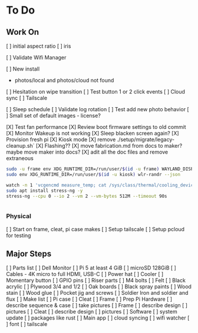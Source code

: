 # To Do

## Work On

[ ] initial aspect ratio
[ ] iris




[ ] Validate Wifi Manager

[ ] New install

- photos/local and photos/cloud not found

[ ] Hesitation on wipe transition
[ ] Test button 1 or 2 click events
[ ] Cloud sync
[ ] Tailscale

[ ] Sleep schedule
[ ] Validate log rotation
[ ] Test add new photo behavior
[ ] Small set of default images - license?

[X] Test fan performance
[X] Review boot firmware settings to old commit
[X] Monitor Wakeup is not working
[X] Sleep blacken screen again?
[X] Provision fresh pi
[X] Kiosk mode
[X] remove ./setup/migrate/legacy-cleanup.sh`
[X] Flashing??
[X] move fabrication.md from docs to maker? maybe move maker into docs?
[X] adit all the doc files and remove extraneous

```bash
sudo -u frame env XDG_RUNTIME_DIR=/run/user/$(id -u frame) WAYLAND_DISPLAY=wayland-0 /opt/photo-frame/bin/rust-photo-frame /opt/photo-frame/etc/config.yaml
sudo env XDG_RUNTIME_DIR=/run/user/$(id -u kiosk) wlr-randr --json

watch -n 1 'vcgencmd measure_temp; cat /sys/class/thermal/cooling_device0/cur_state 2>/dev/null'
sudo apt install stress-ng -y
stress-ng --cpu 0 --io 2 --vm 2 --vm-bytes 512M --timeout 90s



```

### Physical

[ ] Start on frame, cleat, pi case makes
[ ] Setup tailscale
[ ] Setup pcloud for testing

## Major Steps

[ ] Parts list
[ ] Dell Monitor
[ ] Pi 5 at least 4 GiB
[ ] microSD 128GiB
[ ] Cables - 4K micro to full HDMI, USB-C
[ ] Power hat
[ ] Cooler
[ ] Momentary button
[ ] GPIO pins
[ ] Riser parts
[ ] M4 bolts
[ ] Felt
[ ] Black acrylic
[ ] Plywood 3/4 and 1/2
[ ] Oak boards
[ ] Black spray paints
[ ] Wood stain
[ ] Wood glue
[ ] Pocket jig and screws
[ ] Soldier Iron and soldier and flux
[ ] Make list
[ ] Pi case
[ ] Cleat
[ ] Frame
[ ] Prep Pi Hardware
[ ] describe sequence & case
[ ] take pictures
[ ] Frame
[ ] describe design
[ ] pictures
[ ] Cleat
[ ] describe design
[ ] pictures
[ ] Software
[ ] system update
[ ] packages like rust
[ ] Main app
[ ] cloud syncing
[ ] wifi watcher
[ ] font
[ ] tailscale
